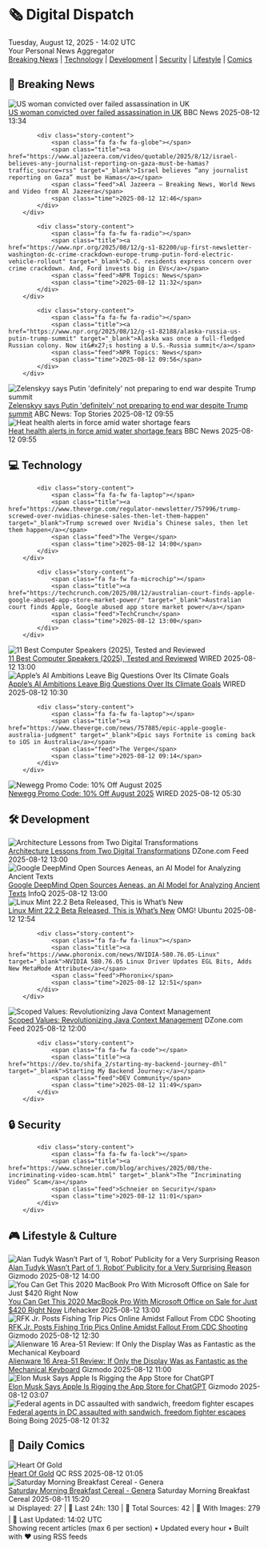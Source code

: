 <!-- Processing 54 RSS feeds at 2025-08-12 14:01:49 UTC -->
<!-- Processing: Saturday Morning Breakfast Cereal -->
<!-- Processing: Penny Arcade -->
<!-- Processing: Poorly Drawn Lines -->
<!-- Processing: Questionable Content -->
<!-- Processing: Girl Genius -->
<!-- Processing: Dinosaur Comics -->
<!-- Processing: CNN Top Stories -->
<!-- Processing: BBC World News -->
<!-- Processing: BBC Breaking News -->
<!-- Processing: NBC News Breaking -->
<!-- Processing: Sky News World -->
<!-- Processing: TechCrunch -->
<!-- Processing: The Verge -->
<!-- Processing: Lobsters Python -->
<!-- Processing: OMG! Ubuntu -->
<!-- Processing: Ubuntu Blog -->
<!-- Processing: GitLab Blog -->
<!-- Processing: InfoQ -->
<!-- Processing: DZone -->
<!-- Processing: Martin Fowler -->
<!-- Processing: Coding Horror -->
<!-- Processing: The Pragmatic Engineer -->
<!-- Processing: Lifehacker -->
<!-- Processing: Gizmodo -->
<!-- Processing: Schneier on Security -->
<!-- Generated 8 new posts out of 25 feeds processed -->
<div class="newspaper-header">
    <h1 class="newspaper-title">🗞️ Digital Dispatch</h1>
    <div class="newspaper-date">Tuesday, August 12, 2025 - 14:02 UTC</div>
    <div class="newspaper-subtitle">Your Personal News Aggregator</div>
</div>

<div class="newspaper-nav">
    <a href="#breaking">Breaking News</a> |
    <a href="#tech">Technology</a> |
    <a href="#dev">Development</a> |
    <a href="#security">Security</a> |
    <a href="#lifestyle">Lifestyle</a> |
    <a href="#webcomics">Comics</a>
</div>

<div class="news-section breaking-news" id="breaking">
<h2 class="section-header">🚨 Breaking News</h2>
<div class="stories-container">
<div class="story">
            <img src="https://ichef.bbci.co.uk/ace/standard/240/cpsprodpb/27a7/live/f4edaad0-7779-11f0-b15a-09fa5f596b3a.jpg" alt="US woman convicted over failed assassination in UK" class="story-image" loading="lazy" onerror="this.style.display='none'">
            <div class="story-content">
                <span class="fa fa-fw fa-flag"></span>
                <span class="title"><a href="https://www.bbc.com/news/articles/c4gj87jxg78o?at_medium=RSS&at_campaign=rss" target="_blank">US woman convicted over failed assassination in UK</a></span>
                <span class="feed">BBC News</span>
                <span class="time">2025-08-12 13:34</span>
            </div>
        </div>
<div class="story">
            
            <div class="story-content">
                <span class="fa fa-fw fa-globe"></span>
                <span class="title"><a href="https://www.aljazeera.com/video/quotable/2025/8/12/israel-believes-any-journalist-reporting-on-gaza-must-be-hamas?traffic_source=rss" target="_blank">Israel believes “any journalist reporting on Gaza” must be Hamas</a></span>
                <span class="feed">Al Jazeera – Breaking News, World News and Video from Al Jazeera</span>
                <span class="time">2025-08-12 12:46</span>
            </div>
        </div>
<div class="story">
            
            <div class="story-content">
                <span class="fa fa-fw fa-radio"></span>
                <span class="title"><a href="https://www.npr.org/2025/08/12/g-s1-82200/up-first-newsletter-washington-dc-crime-crackdown-europe-trump-putin-ford-electric-vehicle-rollout" target="_blank">D.C. residents express concern over crime crackdown. And, Ford invests big in EVs</a></span>
                <span class="feed">NPR Topics: News</span>
                <span class="time">2025-08-12 11:32</span>
            </div>
        </div>
<div class="story">
            
            <div class="story-content">
                <span class="fa fa-fw fa-radio"></span>
                <span class="title"><a href="https://www.npr.org/2025/08/12/g-s1-82188/alaska-russia-us-putin-trump-summit" target="_blank">Alaska was once a full-fledged Russian colony. Now it&#x27;s hosting a U.S.-Russia summit</a></span>
                <span class="feed">NPR Topics: News</span>
                <span class="time">2025-08-12 09:56</span>
            </div>
        </div>
<div class="story">
            <img src="https://s.abcnews.com/images/International/Ukraine-training-DB-250812_1754983437441_hpMain_4x3t_384.jpg" alt="Zelenskyy says Putin &#x27;definitely&#x27; not preparing to end war despite Trump summit" class="story-image" loading="lazy" onerror="this.style.display='none'">
            <div class="story-content">
                <span class="fa fa-fw fa-tv"></span>
                <span class="title"><a href="https://abcnews.go.com/International/zelenskyy-putin-preparing-end-war-despite-trump-summit/story?id=124567946" target="_blank">Zelenskyy says Putin &#x27;definitely&#x27; not preparing to end war despite Trump summit</a></span>
                <span class="feed">ABC News: Top Stories</span>
                <span class="time">2025-08-12 09:55</span>
            </div>
        </div>
<div class="story">
            <img src="https://ichef.bbci.co.uk/ace/standard/240/cpsprodpb/cb43/live/7587bfe0-775d-11f0-89ee-73563f6604dd.jpg" alt="Heat health alerts in force amid water shortage fears" class="story-image" loading="lazy" onerror="this.style.display='none'">
            <div class="story-content">
                <span class="fa fa-fw fa-flag"></span>
                <span class="title"><a href="https://www.bbc.com/news/articles/czerrzdewzxo?at_medium=RSS&at_campaign=rss" target="_blank">Heat health alerts in force amid water shortage fears</a></span>
                <span class="feed">BBC News</span>
                <span class="time">2025-08-12 09:55</span>
            </div>
        </div>
</div>
</div>
<div class="news-section tech-news" id="tech">
<h2 class="section-header">💻 Technology</h2>
<div class="stories-container">
<div class="story">
            
            <div class="story-content">
                <span class="fa fa-fw fa-laptop"></span>
                <span class="title"><a href="https://www.theverge.com/regulator-newsletter/757996/trump-screwed-over-nvidias-chinese-sales-then-let-them-happen" target="_blank">Trump screwed over Nvidia’s Chinese sales, then let them happen</a></span>
                <span class="feed">The Verge</span>
                <span class="time">2025-08-12 14:00</span>
            </div>
        </div>
<div class="story">
            
            <div class="story-content">
                <span class="fa fa-fw fa-microchip"></span>
                <span class="title"><a href="https://techcrunch.com/2025/08/12/australian-court-finds-apple-google-abused-app-store-market-power/" target="_blank">Australian court finds Apple, Google abused app store market power</a></span>
                <span class="feed">TechCrunch</span>
                <span class="time">2025-08-12 13:00</span>
            </div>
        </div>
<div class="story">
            <img src="https://media.wired.com/photos/689a7b940efdfe44ba1eb64b/master/pass/Best%20Computer%20Speakers.png" alt="11 Best Computer Speakers (2025), Tested and Reviewed" class="story-image" loading="lazy" onerror="this.style.display='none'">
            <div class="story-content">
                <span class="fa fa-fw fa-bolt"></span>
                <span class="title"><a href="https://www.wired.com/gallery/best-computer-speakers/" target="_blank">11 Best Computer Speakers (2025), Tested and Reviewed</a></span>
                <span class="feed">WIRED</span>
                <span class="time">2025-08-12 13:00</span>
            </div>
        </div>
<div class="story">
            <img src="https://media.wired.com/photos/687a8668c537c576e07c5474/master/pass/gear_apple_eco_policies.jpg" alt="Apple’s AI Ambitions Leave Big Questions Over Its Climate Goals" class="story-image" loading="lazy" onerror="this.style.display='none'">
            <div class="story-content">
                <span class="fa fa-fw fa-bolt"></span>
                <span class="title"><a href="https://www.wired.com/story/apples-ai-ambitions-leave-big-questions-over-its-climate-goals/" target="_blank">Apple’s AI Ambitions Leave Big Questions Over Its Climate Goals</a></span>
                <span class="feed">WIRED</span>
                <span class="time">2025-08-12 10:30</span>
            </div>
        </div>
<div class="story">
            
            <div class="story-content">
                <span class="fa fa-fw fa-laptop"></span>
                <span class="title"><a href="https://www.theverge.com/news/757885/epic-apple-google-australia-judgment" target="_blank">Epic says Fortnite is coming back to iOS in Australia</a></span>
                <span class="feed">The Verge</span>
                <span class="time">2025-08-12 09:14</span>
            </div>
        </div>
<div class="story">
            <img src="https://media.wired.com/photos/66ea077039cb65abef27cd6f/master/pass/WIRED-Coupons-9.jpg" alt="Newegg Promo Code: 10% Off August 2025" class="story-image" loading="lazy" onerror="this.style.display='none'">
            <div class="story-content">
                <span class="fa fa-fw fa-bolt"></span>
                <span class="title"><a href="https://www.wired.com/story/newegg-promo-code/" target="_blank">Newegg Promo Code: 10% Off August 2025</a></span>
                <span class="feed">WIRED</span>
                <span class="time">2025-08-12 05:30</span>
            </div>
        </div>
</div>
</div>
<div class="news-section dev-news" id="dev">
<h2 class="section-header">🛠️ Development</h2>
<div class="stories-container">
<div class="story">
            <img src="https://dz2cdn1.dzone.com/thumbnail?fid=18555679&w=600" alt="Architecture Lessons from Two Digital Transformations" class="story-image" loading="lazy" onerror="this.style.display='none'">
            <div class="story-content">
                <span class="fa fa-fw fa-newspaper"></span>
                <span class="title"><a href="https://dzone.com/articles/digital-transformation-success-failure-lessons" target="_blank">Architecture Lessons from Two Digital Transformations</a></span>
                <span class="feed">DZone.com Feed</span>
                <span class="time">2025-08-12 13:00</span>
            </div>
        </div>
<div class="story">
            <img src="https://res.infoq.com/news/2025/08/google-deepmind-aeneas/en/headerimage/generatedHeaderImage-1754655022642.jpg" alt="Google DeepMind Open Sources Aeneas, an AI Model for Analyzing Ancient Texts" class="story-image" loading="lazy" onerror="this.style.display='none'">
            <div class="story-content">
                <span class="fa fa-fw fa-info-circle"></span>
                <span class="title"><a href="https://www.infoq.com/news/2025/08/google-deepmind-aeneas/?utm_campaign=infoq_content&utm_source=infoq&utm_medium=feed&utm_term=global" target="_blank">Google DeepMind Open Sources Aeneas, an AI Model for Analyzing Ancient Texts</a></span>
                <span class="feed">InfoQ</span>
                <span class="time">2025-08-12 13:00</span>
            </div>
        </div>
<div class="story">
            <img src="https://i0.wp.com/www.omgubuntu.co.uk/wp-content/uploads/2025/08/mint222.jpg?resize=406%2C232&amp;ssl=1" alt="Linux Mint 22.2 Beta Released, This is What’s New" class="story-image" loading="lazy" onerror="this.style.display='none'">
            <div class="story-content">
                <span class="fa fa-fw fa-ubuntu"></span>
                <span class="title"><a href="https://www.omgubuntu.co.uk/2025/08/linux-mint-22-2-beta-whats-new" target="_blank">Linux Mint 22.2 Beta Released, This is What’s New</a></span>
                <span class="feed">OMG! Ubuntu</span>
                <span class="time">2025-08-12 12:54</span>
            </div>
        </div>
<div class="story">
            
            <div class="story-content">
                <span class="fa fa-fw fa-linux"></span>
                <span class="title"><a href="https://www.phoronix.com/news/NVIDIA-580.76.05-Linux" target="_blank">NVIDIA 580.76.05 Linux Driver Updates EGL Bits, Adds New MetaMode Attribute</a></span>
                <span class="feed">Phoronix</span>
                <span class="time">2025-08-12 12:51</span>
            </div>
        </div>
<div class="story">
            <img src="https://dz2cdn1.dzone.com/thumbnail?fid=18554069&w=600" alt="Scoped Values: Revolutionizing Java Context Management" class="story-image" loading="lazy" onerror="this.style.display='none'">
            <div class="story-content">
                <span class="fa fa-fw fa-newspaper"></span>
                <span class="title"><a href="https://dzone.com/articles/scoped-values-revolutionizing-java-context-managem" target="_blank">Scoped Values: Revolutionizing Java Context Management</a></span>
                <span class="feed">DZone.com Feed</span>
                <span class="time">2025-08-12 12:00</span>
            </div>
        </div>
<div class="story">
            
            <div class="story-content">
                <span class="fa fa-fw fa-code"></span>
                <span class="title"><a href="https://dev.to/shifa_2/starting-my-backend-journey-dhl" target="_blank">Starting My Backend Journey:</a></span>
                <span class="feed">DEV Community</span>
                <span class="time">2025-08-12 11:49</span>
            </div>
        </div>
</div>
</div>
<div class="news-section security-news" id="security">
<h2 class="section-header">🔒 Security</h2>
<div class="stories-container">
<div class="story">
            
            <div class="story-content">
                <span class="fa fa-fw fa-lock"></span>
                <span class="title"><a href="https://www.schneier.com/blog/archives/2025/08/the-incriminating-video-scam.html" target="_blank">The “Incriminating Video” Scam</a></span>
                <span class="feed">Schneier on Security</span>
                <span class="time">2025-08-12 11:01</span>
            </div>
        </div>
</div>
</div>
<div class="news-section lifestyle-news" id="lifestyle">
<h2 class="section-header">🎮 Lifestyle & Culture</h2>
<div class="stories-container">
<div class="story">
            <img src="https://gizmodo.com/app/uploads/2025/08/I-Robot-movie.jpg" alt="Alan Tudyk Wasn’t Part of ‘I, Robot’ Publicity for a Very Surprising Reason" class="story-image" loading="lazy" onerror="this.style.display='none'">
            <div class="story-content">
                <span class="fa fa-fw fa-computer"></span>
                <span class="title"><a href="https://gizmodo.com/alan-tudyk-i-robot-will-smith-2000641646" target="_blank">Alan Tudyk Wasn’t Part of ‘I, Robot’ Publicity for a Very Surprising Reason</a></span>
                <span class="feed">Gizmodo</span>
                <span class="time">2025-08-12 14:00</span>
            </div>
        </div>
<div class="story">
            <img src="https://lifehacker.com/imagery/articles/01K1WENMNM9SXFBBR8YRQC0DME/hero-image.png" alt="You Can Get This 2020 MacBook Pro With Microsoft Office on Sale for Just $420 Right Now" class="story-image" loading="lazy" onerror="this.style.display='none'">
            <div class="story-content">
                <span class="fa fa-fw fa-life-ring"></span>
                <span class="title"><a href="https://lifehacker.com/tech/2020-macbook-pro-microsoft-office-2021-stacksocial-sale?utm_medium=RSS" target="_blank">You Can Get This 2020 MacBook Pro With Microsoft Office on Sale for Just $420 Right Now</a></span>
                <span class="feed">Lifehacker</span>
                <span class="time">2025-08-12 13:00</span>
            </div>
        </div>
<div class="story">
            <img src="https://gizmodo.com/app/uploads/2025/08/GettyImages-2225268507.jpg" alt="RFK Jr. Posts Fishing Trip Pics Online Amidst Fallout From CDC Shooting" class="story-image" loading="lazy" onerror="this.style.display='none'">
            <div class="story-content">
                <span class="fa fa-fw fa-computer"></span>
                <span class="title"><a href="https://gizmodo.com/rfk-jr-posts-fishing-trip-pics-online-amidst-fallout-from-cdc-shooting-2000641604" target="_blank">RFK Jr. Posts Fishing Trip Pics Online Amidst Fallout From CDC Shooting</a></span>
                <span class="feed">Gizmodo</span>
                <span class="time">2025-08-12 12:30</span>
            </div>
        </div>
<div class="story">
            <img src="https://gizmodo.com/app/uploads/2025/08/Alienware-Area-51-16-inch-18-inch-Gaming-Laptop-review-10.jpg" alt="Alienware 16 Area-51 Review: If Only the Display Was as Fantastic as the Mechanical Keyboard" class="story-image" loading="lazy" onerror="this.style.display='none'">
            <div class="story-content">
                <span class="fa fa-fw fa-computer"></span>
                <span class="title"><a href="https://gizmodo.com/alienware-16-area-51-review-if-only-the-display-was-as-fantastic-as-the-mechanical-keyboard-2000640678" target="_blank">Alienware 16 Area-51 Review: If Only the Display Was as Fantastic as the Mechanical Keyboard</a></span>
                <span class="feed">Gizmodo</span>
                <span class="time">2025-08-12 11:00</span>
            </div>
        </div>
<div class="story">
            <img src="https://gizmodo.com/app/uploads/2020/11/nkfymakb0t5icflu8bxx.jpg" alt="Elon Musk Says Apple Is Rigging the App Store for ChatGPT" class="story-image" loading="lazy" onerror="this.style.display='none'">
            <div class="story-content">
                <span class="fa fa-fw fa-computer"></span>
                <span class="title"><a href="https://gizmodo.com/elon-musk-says-apple-is-rigging-the-app-store-for-chatgpt-2000641677" target="_blank">Elon Musk Says Apple Is Rigging the App Store for ChatGPT</a></span>
                <span class="feed">Gizmodo</span>
                <span class="time">2025-08-12 03:07</span>
            </div>
        </div>
<div class="story">
            <img src="https://i0.wp.com/boingboing.net/wp-content/uploads/2024/04/FBI-e1754962308859.jpeg?fit=768%2C550&amp;quality=60&amp;ssl=1" alt="Federal agents in DC assaulted with sandwich, freedom fighter escapes" class="story-image" loading="lazy" onerror="this.style.display='none'">
            <div class="story-content">
                <span class="fa fa-fw fa-arrow-right"></span>
                <span class="title"><a href="https://boingboing.net/2025/08/11/federal-agents-in-dc-assaulted-with-sandwich-freedom-fighter-escapes.html" target="_blank">Federal agents in DC assaulted with sandwich, freedom fighter escapes</a></span>
                <span class="feed">Boing Boing</span>
                <span class="time">2025-08-12 01:32</span>
            </div>
        </div>
</div>
</div>
<div class="news-section webcomics-section" id="webcomics">
<h2 class="section-header">🎨 Daily Comics</h2>
<div class="stories-container">
<div class="story">
            <img src="http://www.questionablecontent.net/comics/5633.png" alt="Heart Of Gold" class="story-image" loading="lazy" onerror="this.style.display='none'">
            <div class="story-content">
                <span class="fa fa-fw fa-music"></span>
                <span class="title"><a href="http://questionablecontent.net/view.php?comic=5633" target="_blank">Heart Of Gold</a></span>
                <span class="feed">QC RSS</span>
                <span class="time">2025-08-12 01:05</span>
            </div>
        </div>
<div class="story">
            <img src="https://www.smbc-comics.com/comics/1754597412-20250811.png" alt="Saturday Morning Breakfast Cereal - Genera" class="story-image" loading="lazy" onerror="this.style.display='none'">
            <div class="story-content">
                <span class="fa fa-fw fa-smile"></span>
                <span class="title"><a href="https://www.smbc-comics.com/comic/genera" target="_blank">Saturday Morning Breakfast Cereal - Genera</a></span>
                <span class="feed">Saturday Morning Breakfast Cereal</span>
                <span class="time">2025-08-11 15:20</span>
            </div>
        </div>
</div>
</div>

<div class="newspaper-footer">
    <div class="stats">
        📊 Displayed: 27 | 📅 Last 24h: 130 | 📡 Total Sources: 42 | 📸 With Images: 279 |
        🔄 Last Updated: 14:02 UTC
    </div>
    <div class="footer-note">
        Showing recent articles (max 6 per section) • Updated every hour • Built with ❤️ using RSS feeds
    </div>
</div>
